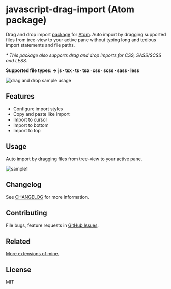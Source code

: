 
# javascript-drag-import (Atom package)

Drag and drop import [package] for [Atom]. Auto import by dragging supported files from tree-view to your active pane without typing long and tedious import statements and file paths.

_* This package also supports drag and drop imports for CSS, SASS/SCSS and LESS._

**Supported file types: → js ∙ tsx ∙ ts ∙ tsx ∙ css ∙ scss ∙ sass ∙ less**

![drag and drop sample usage](https://bit.ly/3aV98yI "drag and drop sample usage")

## Features

* Configure import styles
* Copy and paste like import
* Import to cursor
* Import to bottom
* Import to top

## Usage

Auto import by dragging files from tree-view to your active pane.

![sample1][usage]

## Changelog

See [CHANGELOG] for more information.

## Contributing

File bugs, feature requests in [GitHub Issues].

## Related

[More extensions of mine.]

## License

MIT

[Atom]: https://atom.io
[package]: https://atom.io/packages
[usage]: https://bit.ly/3ctxmBQ

[CHANGELOG]: https://github.com/ElecTreeFrying/javascript-drag-import/blob/master/CHANGELOG.md
[Github Issues]: https://github.com/ElecTreeFrying/javascript-drag-import/issues
[More extensions of mine.]: https://atom.io/users/ElecTreeFrying